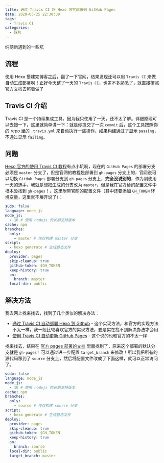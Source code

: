 ```yaml
---
title: 通过 Travis CI 将 Hexo 博客部署到 GitHub Pages
date: 2020-05-25 22:30:00
tags:
  - Travis CI
categories:
  - 踩坑
---
```


纯萌新遇到的一些坑

<!--more-->

## 流程

使用 Hexo 搭建完博客之后，翻了一下官网，结果发现还可以用 `Travis CI` 来做自动生成部署啊！正好今天整了一天的 `Travis CI`，也差不多熟悉了，就直接按照官方文档去照着做了

## Travis CI 介绍

Travis CI 是一个持续集成工具，因为我只使用了一天，还不太了解。详细原理可以去搜一下，这里就简单讲一下：就是你提交了一次 `commit` 后，这个工具按照你的 repo 里的 `.travis.yml` 来自动执行一些操作，如果构建通过了显示 `passing`，不通过显示 `failing`。

## 问题

[Hexo 官方的使用 Travis CI 教程](https://hexo.io/zh-cn/docs/github-pages)有点小坑啊，现在的 `GitHub Pages` 的部署分支必须是 `master` 分支了，但是官网的教程是部署到 `gh-pages` 分支上的，官网说可以切换 `GitHub Pages` 部署分支到 `gh-pages` 分支上，**完全没说别的**，作为刚使用一天的选手，我就是想把生成的分支改为 `master`，但是我在官方给的配置文件中根本没找到 `gh-pages`！，这里附带官网的配置文件（其中还要添加 `GH_TOKEN` 环境变量，这里就不展开说了）：

```yaml
sudo: false
language: node_js
node_js:
  - 10 # 使用 nodejs 的长期支持版本
cache: npm
branches:
  only:
    - master # 仅仅构建 master 分支
script:
  - hexo generate # 生成静态文件
deploy:
  provider: pages
  skip-cleanup: true
  github-token: $GH_TOKEN
  keep-history: true
  on:
    branch: master
  local-dir: public
```

## 解决方法

我去网上找来找去，找到了几个类似的解决办法：

- [通过 Travis CI 自动部署 Hexo 到 Github](https://garryshield.github.io/2019/04/08/travis-ci/) - 这个实现方法，和官方的实现方法不太一样，我一般比较喜欢官方的实现方法，要是实在找不到解决办法才会用
- [使用 Travis CI 自动更新 GitHub Pages](https://notes.iissnan.com/2016/publishing-github-pages-with-travis-ci/) - 这个说的也和官方的不太一样

找来找去，结果在 [官方 pages 部署的文档](https://docs.travis-ci.com/user/deployment/pages/) 里面找到了，原来这个部署的默认分支就是 `gh-pages`！可以通过进一步配置 `target_branch` 来修改！所以我把所有的源代码移到了 `source` 分支上，然后将配置文件改成了下面这样，就可以正常访问了。

```yaml
sudo: false
language: node_js
node_js:
  - 10 # 使用 nodejs 的长期支持版本
cache: npm
branches:
  only:
    - source # 仅仅构建 source 分支
script:
  - hexo generate # 生成静态文件
deploy:
  provider: pages
  skip-cleanup: true
  github-token: $GH_TOKEN
  keep-history: true
  on:
    branch: source
  local-dir: public
  target_branch: master
```
